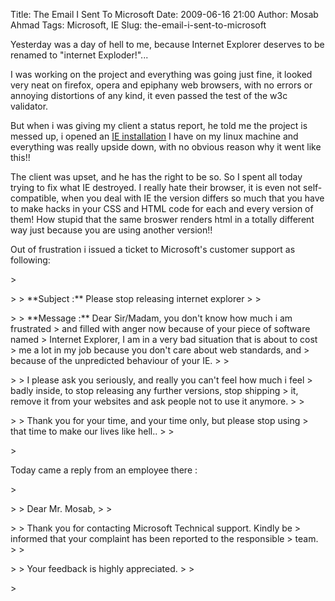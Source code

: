 Title: The Email I Sent To Microsoft
Date: 2009-06-16 21:00
Author: Mosab Ahmad
Tags: Microsoft, IE
Slug: the-email-i-sent-to-microsoft

Yesterday was a day of hell to me, because Internet Explorer deserves to
be renamed to "internet Exploder!"...

</p>

I was working on the project and everything was going just fine, it
looked very neat on firefox, opera and epiphany web browsers, with no
errors or annoying distortions of any kind, it even passed the test of
the w3c validator.

</p>

But when i was giving my client a status report, he told me the project
is messed up, i opened an [IE installation][] I have on my linux machine
and everything was really upside down, with no obvious reason why it
went like this!!

</p>

The client was upset, and he has the right to be so. So I spent all
today trying to fix what IE destroyed. I really hate their browser, it
is even not self-compatible, when you deal with IE the version differs
so much that you have to make hacks in your CSS and HTML code for each
and every version of them! How stupid that the same broswer renders html
in a totally different way just because you are using another version!!

</p>

Out of frustration i issued a ticket to Microsoft's customer support as
following:

</p>
<p>
> </p>
>
> **Subject :** Please stop releasing internet explorer
>
> </p>
>
> **Message :** Dear Sir/Madam, you don't know how much i am frustrated
> and filled with anger now because of your piece of software named
> Internet Explorer, I am in a very bad situation that is about to cost
> me a lot in my job because you don't care about web standards, and
> because of the unpredicted behaviour of your IE.
>
> </p>
>
> I please ask you seriously, and really you can't feel how much i feel
> badly inside, to stop releasing any further versions, stop shipping
> it, remove it from your websites and ask people not to use it anymore.
>
> </p>
>
> Thank you for your time, and your time only, but please stop using
> that time to make our lives like hell..
>
> </p>
> <p>

</p>

Today came a reply from an employee there :

</p>
<p>
> </p>
>
> Dear Mr. Mosab,
>
> </p>
>
> Thank you for contacting Microsoft Technical support. Kindly be
> informed that your complaint has been reported to the responsible
> team.
>
> </p>
>
> Your feedback is highly appreciated.
>
> </p>
> <p>

</p>

  [IE installation]: http://www.tatanka.com.br/ies4linux/page/Main_Page
